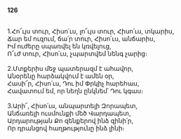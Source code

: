 **126**

\
1.Հո՜ւյս տուր, Հիսո՛ւս, լո՜ւյս տուր, Հիսո՛ւս, տկարիս,\
Ճար եմ ուզում, ճա՛ր տուր, Հիսո՛ւս, անճարիս,\
Իմ ուժերը սպառվել են կռվելուց,\
Ո՜ւժ տուր, Հիսո՛ւս, չպարտվեմ նենգ չարից։\
\
2.Մտքերիս մեջ պատերազմ է ահավոր,\
Անօրենը հարձակվում է ամեն օր,\
Հասի՜ր, Հիսո՛ւս, Դու իմ Փրկիչ հարեհաս,\
Հավատում եմ, որ նեղն ընկնեմ՝ Դու կգաս։\
\
3.Արի՜, Հիսո՛ւս, անպարտելի Զորապետ,\
Անճառելի ուսմունքի մեծ Վարդապետ,\
Արդարության Քո զենքերով ինձ զինի՛ր,\
Որ դրանցով հաղթությունը ինձ լինի։
